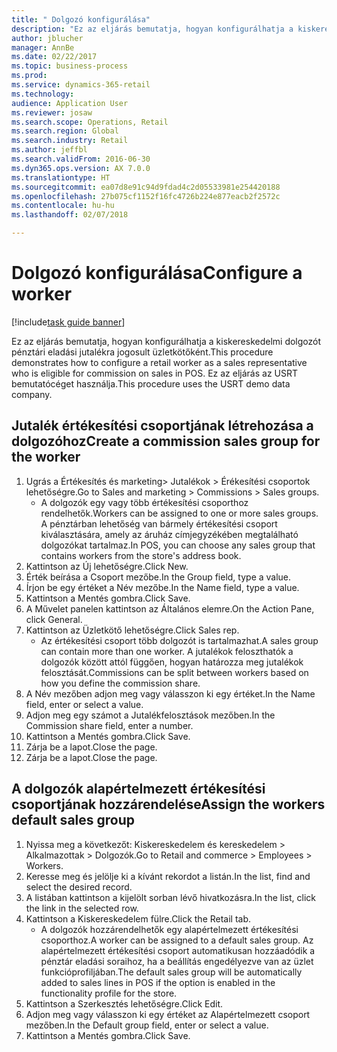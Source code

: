 ```yaml
--- 
title: " Dolgozó konfigurálása"
description: "Ez az eljárás bemutatja, hogyan konfigurálhatja a kiskereskedelmi dolgozót pénztári eladási jutalékra jogosult üzletkötőként."
author: jblucher
manager: AnnBe
ms.date: 02/22/2017
ms.topic: business-process
ms.prod: 
ms.service: dynamics-365-retail
ms.technology: 
audience: Application User
ms.reviewer: josaw
ms.search.scope: Operations, Retail
ms.search.region: Global
ms.search.industry: Retail
ms.author: jeffbl
ms.search.validFrom: 2016-06-30
ms.dyn365.ops.version: AX 7.0.0
ms.translationtype: HT
ms.sourcegitcommit: ea07d8e91c94d9fdad4c2d05533981e254420188
ms.openlocfilehash: 27b075cf1152f16fc4726b224e877eacb2f2572c
ms.contentlocale: hu-hu
ms.lasthandoff: 02/07/2018

---
```

# <a name="configure-a-worker"></a><span data-ttu-id="66355-103"> Dolgozó konfigurálása</span><span class="sxs-lookup"><span data-stu-id="66355-103">Configure a worker</span></span>

[!include[task guide banner](../includes/task-guide-banner.md)]

<span data-ttu-id="66355-104">Ez az eljárás bemutatja, hogyan konfigurálhatja a kiskereskedelmi dolgozót pénztári eladási jutalékra jogosult üzletkötőként.</span><span class="sxs-lookup"><span data-stu-id="66355-104">This procedure demonstrates how to configure a retail worker as a sales representative who is eligible for commission on sales in POS.</span></span> <span data-ttu-id="66355-105">Ez az eljárás az USRT bemutatócéget használja.</span><span class="sxs-lookup"><span data-stu-id="66355-105">This procedure uses the USRT demo data company.</span></span>


## <a name="create-a-commission-sales-group-for-the-worker"></a><span data-ttu-id="66355-106">Jutalék értékesítési csoportjának létrehozása a dolgozóhoz</span><span class="sxs-lookup"><span data-stu-id="66355-106">Create a commission sales group for the worker</span></span>
1. <span data-ttu-id="66355-107">Ugrás a Értékesítés és marketing> Jutalékok > Érékesítési csoportok lehetőségre.</span><span class="sxs-lookup"><span data-stu-id="66355-107">Go to Sales and marketing > Commissions > Sales groups.</span></span>
    * <span data-ttu-id="66355-108">A dolgozók egy vagy több értékesítési csoporthoz rendelhetők.</span><span class="sxs-lookup"><span data-stu-id="66355-108">Workers can be assigned to one or more sales groups.</span></span> <span data-ttu-id="66355-109">A pénztárban lehetőség van bármely értékesítési csoport kiválasztására, amely az áruház címjegyzékében megtalálható dolgozókat tartalmaz.</span><span class="sxs-lookup"><span data-stu-id="66355-109">In POS, you can choose any sales group that contains workers from the store's address book.</span></span>  
2. <span data-ttu-id="66355-110">Kattintson az Új lehetőségre.</span><span class="sxs-lookup"><span data-stu-id="66355-110">Click New.</span></span>
3. <span data-ttu-id="66355-111">Érték beírása a Csoport mezőbe.</span><span class="sxs-lookup"><span data-stu-id="66355-111">In the Group field, type a value.</span></span>
4. <span data-ttu-id="66355-112">Írjon be egy értéket a Név mezőbe.</span><span class="sxs-lookup"><span data-stu-id="66355-112">In the Name field, type a value.</span></span>
5. <span data-ttu-id="66355-113">Kattintson a Mentés gombra.</span><span class="sxs-lookup"><span data-stu-id="66355-113">Click Save.</span></span>
6. <span data-ttu-id="66355-114">A Művelet panelen kattintson az Általános elemre.</span><span class="sxs-lookup"><span data-stu-id="66355-114">On the Action Pane, click General.</span></span>
7. <span data-ttu-id="66355-115">Kattintson az Üzletkötő lehetőségre.</span><span class="sxs-lookup"><span data-stu-id="66355-115">Click Sales rep.</span></span>
    * <span data-ttu-id="66355-116">Az értékesítési csoport több dolgozót is tartalmazhat.</span><span class="sxs-lookup"><span data-stu-id="66355-116">A sales group can contain more than one worker.</span></span> <span data-ttu-id="66355-117">A jutalékok feloszthatók a dolgozók között attól függően, hogyan határozza meg jutalékok felosztását.</span><span class="sxs-lookup"><span data-stu-id="66355-117">Commissions can be split between workers based on how you define the commission share.</span></span>  
8. <span data-ttu-id="66355-118">A Név mezőben adjon meg vagy válasszon ki egy értéket.</span><span class="sxs-lookup"><span data-stu-id="66355-118">In the Name field, enter or select a value.</span></span>
9. <span data-ttu-id="66355-119">Adjon meg egy számot a Jutalékfelosztások mezőben.</span><span class="sxs-lookup"><span data-stu-id="66355-119">In the Commission share field, enter a number.</span></span>
10. <span data-ttu-id="66355-120">Kattintson a Mentés gombra.</span><span class="sxs-lookup"><span data-stu-id="66355-120">Click Save.</span></span>
11. <span data-ttu-id="66355-121">Zárja be a lapot.</span><span class="sxs-lookup"><span data-stu-id="66355-121">Close the page.</span></span>
12. <span data-ttu-id="66355-122">Zárja be a lapot.</span><span class="sxs-lookup"><span data-stu-id="66355-122">Close the page.</span></span>

## <a name="assign-the-workers-default-sales-group"></a><span data-ttu-id="66355-123">A dolgozók alapértelmezett értékesítési csoportjának hozzárendelése</span><span class="sxs-lookup"><span data-stu-id="66355-123">Assign the workers default sales group</span></span>
1. <span data-ttu-id="66355-124">Nyissa meg a következőt: Kiskereskedelem és kereskedelem > Alkalmazottak > Dolgozók.</span><span class="sxs-lookup"><span data-stu-id="66355-124">Go to Retail and commerce > Employees > Workers.</span></span>
2. <span data-ttu-id="66355-125">Keresse meg és jelölje ki a kívánt rekordot a listán.</span><span class="sxs-lookup"><span data-stu-id="66355-125">In the list, find and select the desired record.</span></span>
3. <span data-ttu-id="66355-126">A listában kattintson a kijelölt sorban lévő hivatkozásra.</span><span class="sxs-lookup"><span data-stu-id="66355-126">In the list, click the link in the selected row.</span></span>
4. <span data-ttu-id="66355-127">Kattintson a Kiskereskedelem fülre.</span><span class="sxs-lookup"><span data-stu-id="66355-127">Click the Retail tab.</span></span>
    * <span data-ttu-id="66355-128">A dolgozók hozzárendelhetők egy alapértelmezett értékesítési csoporthoz.</span><span class="sxs-lookup"><span data-stu-id="66355-128">A worker can be assigned to a default sales group.</span></span> <span data-ttu-id="66355-129">Az alapértelmezett értékesítési csoport automatikusan hozzáadódik a pénztár eladási soraihoz, ha a beállítás engedélyezve van az üzlet funkcióprofiljában.</span><span class="sxs-lookup"><span data-stu-id="66355-129">The default sales group will be automatically added to sales lines in POS if the option is enabled in the functionality profile for the store.</span></span>  
5. <span data-ttu-id="66355-130">Kattintson a Szerkesztés lehetőségre.</span><span class="sxs-lookup"><span data-stu-id="66355-130">Click Edit.</span></span>
6. <span data-ttu-id="66355-131">Adjon meg vagy válasszon ki egy értéket az Alapértelmezett csoport mezőben.</span><span class="sxs-lookup"><span data-stu-id="66355-131">In the Default group field, enter or select a value.</span></span>
7. <span data-ttu-id="66355-132">Kattintson a Mentés gombra.</span><span class="sxs-lookup"><span data-stu-id="66355-132">Click Save.</span></span>



